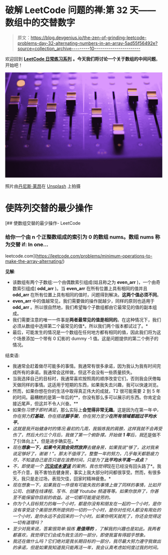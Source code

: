 # 破解 LeetCode 问题的禅:第 32 天——数组中的交替数字

> 原文：<https://blog.devgenius.io/the-zen-of-grinding-leetcode-problems-day-32-alternating-numbers-in-an-array-5ad55f56492e?source=collection_archive---------10----------------------->

欢迎回到 [**LeetCode 日常练习系列**](https://medium.com/@matei.danut.dm/the-zen-of-grinding-leetcode-problems-day-0-motivation-681842565166) **。**今天我们将讨论**一个关于数组的中间问题**。开始吧！

![](img/20ddbbc177e9aef5a5c91c4a268ffac9.png)

照片由[丹尼斯·莱昂](https://unsplash.com/@denisseleon?utm_source=medium&utm_medium=referral)在 [Unsplash](https://unsplash.com?utm_source=medium&utm_medium=referral) 上拍摄

# 使阵列交替的最少操作

[](https://leetcode.com/problems/minimum-operations-to-make-the-array-alternating/) [## 使数组交替的最少操作- LeetCode

### 给你一个由 n 个正整数组成的索引为 0 的数组 nums。数组 nums 称为交替 if: In one…

leetcode.com](https://leetcode.com/problems/minimum-operations-to-make-the-array-alternating/) 

**见解**:

*   该数组有两个子数组:一个由偶数索引组成(姑且称之为 **even_arr** )，一个由奇数索引组成( **odd_arr** )。当 **even_arr** 在所有位置上具有相同的值并且 **odd_arr** 在所有位置上具有相同的值时，问题得到解决。**这两个值必须不同**。
*   **even_arr** 中的值越常见，我们需要做的操作就越少，同样的原则也适用于 **odd_arr** 。所以很自然地，我们希望每个子数组都由它最常见的值的副本组成。
*   我们需要注意的唯一一件事是**两者最常见的值是相同的**。在这种情况下，我们必须从数组中选择第二个最常见的值*。所以我们两个版本都试过了。*
*   最后，可能发生的情况是一个数组在任何地方都有相同的值，因此我们将为这个场景添加一个带有 0 幻影的 dummy -1 值。这是问题提供的第二个例子的情况。

结束语:

*   我通常会赶着做尽可能多的事情。我通常有很多承诺，因为我认为我有时间完成所有的承诺。我通常会这样做，但这不会没有一些质量损失。
*   当我选择自己的目标时，我通常喜欢按照周的顺序改变它们，否则我会厌倦每天做同样的事情。这适用于短期的东西，如果我失去兴趣，我可以快速浏览。
*   然而，如果你想在你的生活中取得真正伟大的成就，T2 很可能需要 2 到 5 年的时间。最糟糕的是第一年后的**，你没有那么多可以展示的东西。你肯定会接近尾声，但这并不令人兴奋。**
*   如果你*习惯于即时满足*，那么实际上**会觉得非常无趣**。这是因为在第一年*中，你在努力**打基础**，你在搭建**脚手架**，你在努力至少**在所有领域都超过平均水平**。*
*   *这就是我开始健身时的情况:最初的几周，我锻炼我的肩膀，这样我就不会再受伤了，然后大约三个月后，我做了第一个俯卧撑。开始做 **1 年**后，我*还是做不了引体向上*，但是进步确实在。*
*   *现在**想象一下，如果今天我会突然放弃**去健身房，如果我说“*够了，这对我来说足够好了，谢谢！*”。那太不值得了。整整一年的努力，几乎每天都筋疲力尽，不知道自己是否只是在浪费时间，只是为了**比平均水平高一点点**？*
*   *不，即使是一个 [**沉没成本谬误**](https://en.wikipedia.org/wiki/Sunk_cost) 的案例，我也觉得*现在已经没有回头路了*。我也不介意，我不害怕去健身房，事实上我大部分时间都很享受。然而，有很多天，我只是走过场，表现欠佳，回家时精神疲惫。*
*   *现在想象一下，如果我在一件很有可能失败的事情上做了同样的事情，比如开公司、创建在线课程、写书、创建 Youtube 频道等等。如果你放弃了，你甚至不能保留你目前的收益。这一切都可能是徒劳的。*
*   *你为个人目标努力的每一个小时，都是你没有和朋友在一起的一个小时，是你没有享受这个美丽世界所提供的一切的一个小时，是你对任何人都没有用处的一个小时，是你永远不会回来的一个小时。如果你明天就死了，你还会觉得这一切有道理吗？*
*   *至少对我来说，答案很简单:锻炼 ***是值得的*** ，了解我的兴趣也是如此。*我两者都喜欢，我觉得它们会成为我生活的一部分，即使我富有得超乎想象。**
*   *我还在做什么吗？它们绝对是我长期目标的一部分，我尽最大努力遵守我做出的承诺，但是如果我知道我只能再活一年，我会认真考虑如何度过我的时间。*